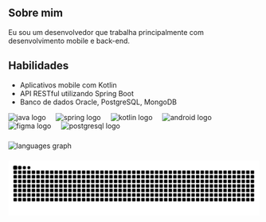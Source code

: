 
## Sobre mim
Eu sou um desenvolvedor que trabalha principalmente com desenvolvimento mobile e back-end.

## Habilidades
- Aplicativos mobile com Kotlin
- API RESTful utilizando Spring Boot
- Banco de dados Oracle, PostgreSQL, MongoDB

<div align="left">
  <img src="https://cdn.jsdelivr.net/gh/devicons/devicon/icons/java/java-original.svg" height="40" alt="java logo"  />
  <img width="12" />
  <img src="https://cdn.jsdelivr.net/gh/devicons/devicon/icons/spring/spring-original.svg" height="40" alt="spring logo" />
  <img width="12" />
  <img src="https://cdn.jsdelivr.net/gh/devicons/devicon/icons/kotlin/kotlin-original.svg" height="40" alt="kotlin logo"  />
  <img width="12" />
  <img src="https://cdn.freelogovectors.net/wp-content/uploads/2023/09/android_logo_2023-freelogovectors.net_.png" height="40" alt="android logo" />
  <img width="12" />
  <img src="https://cdn.jsdelivr.net/gh/devicons/devicon/icons/figma/figma-original.svg" height="40" alt="figma logo" />
  <img width="12" />
  <img src="https://cdn.jsdelivr.net/gh/devicons/devicon/icons/postgresql/postgresql-original.svg" height="40" alt="postgresql logo" />

###
<img src="https://github-readme-stats.vercel.app/api/top-langs?username=daniell0154&locale=en&hide_title=false&layout=compact&card_width=320&langs_count=5&theme=dracula&hide_border=false&order=2" height="180" alt="languages graph"  />
</div>

###
<img src="https://raw.githubusercontent.com/daniell0154/daniell0154/output/snake.svg" alt="Snake animation" />
